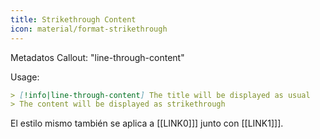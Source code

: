 ```yaml
---
title: Strikethrough Content
icon: material/format-strikethrough
---
```


Metadatos Callout: "line-through-content"

Usage:
```md
> [!info|line-through-content] The title will be displayed as usual
> The content will be displayed as strikethrough
```

El estilo mismo también se aplica a [[LINK0]]] junto con [[LINK1]]].